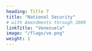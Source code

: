 ```yaml
---
heading: Title 7
title: "National Security"
# with Amendments through 2009
linkTitle: "Venezuela"
image: "/flags/ve.png"
weight: 1
---
```

